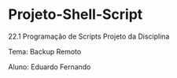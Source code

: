 # Projeto-Shell-Script
22.1 Programação de Scripts
Projeto da Disciplina

Tema: Backup Remoto

Aluno: Eduardo Fernando
